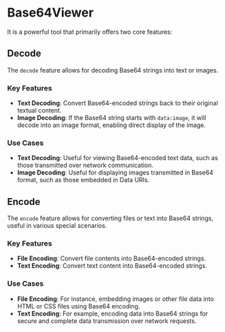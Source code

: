 # Base64Viewer

It is a powerful tool that primarily offers two core features:

## Decode

The `decode` feature allows for decoding Base64 strings into text or images.

### Key Features

- **Text Decoding**: Convert Base64-encoded strings back to their original textual content.
- **Image Decoding**: If the Base64 string starts with `data:image`, it will decode into an image format, enabling direct display of the image.

### Use Cases

- **Text Decoding**: Useful for viewing Base64-encoded text data, such as those transmitted over network communication.
- **Image Decoding**: Useful for displaying images transmitted in Base64 format, such as those embedded in Data URIs.

## Encode

The `encode` feature allows for converting files or text into Base64 strings, useful in various special scenarios.

### Key Features

- **File Encoding**: Convert file contents into Base64-encoded strings.
- **Text Encoding**: Convert text content into Base64-encoded strings.

### Use Cases

- **File Encoding**: For instance, embedding images or other file data into HTML or CSS files using Base64 encoding.
- **Text Encoding**: For example, encoding data into Base64 strings for secure and complete data transmission over network requests.

